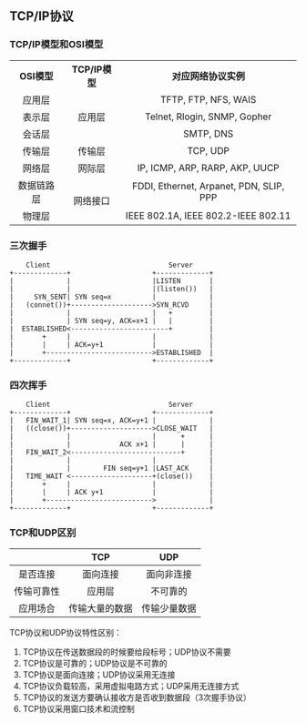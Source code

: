 ## TCP/IP协议

### TCP/IP模型和OSI模型

<table>
<tr>
    <td align="center"><b>OSI模型</b></td>
    <td align="center"><b>TCP/IP模型</b></td>
    <td align="center"><b>对应网络协议实例</b></td>
</tr>
<tr>
    <td align="center">应用层</td>
    <td align="center" rowspan="3">应用层</td>
    <td align="center">TFTP, FTP, NFS, WAIS</td>
</tr>
<tr>
    <td align="center">表示层</td>
    <td align="center">Telnet, Rlogin, SNMP, Gopher</td>
</tr>
<tr>
    <td align="center">会话层</td>
    <td align="center">SMTP, DNS</td>
</tr>
<tr>
    <td align="center">传输层</td>
    <td align="center">传输层</td>
    <td align="center">TCP, UDP</td>
</tr>
<tr>
    <td align="center">网络层</td>
    <td align="center">网际层</td>
    <td align="center">IP, ICMP, ARP, RARP, AKP, UUCP</td>
</tr>
<tr>
    <td align="center">数据链路层</td>
    <td align="center" rowspan="2">网络接口</td>
    <td align="center">FDDI, Ethernet, Arpanet, PDN, SLIP, PPP</td>
</tr>
<tr>
    <td align="center">物理层</td>
    <td align="center">IEEE 802.1A, IEEE 802.2-IEEE 802.11</td>
</tr>
</table>

### 三次握手

```
    Client                             Server
+-------------+                    +-------------+
|             |                    |LISTEN       |
|             |                    |(listen())   |
|     SYN_SENT| SYN seq=x          |             |
|   (connet())+-------------------->SYN_RCVD     |
|             |                    |   +         |
|             | SYN seq=y, ACK=x+1 |   |         |
|  ESTABLISHED<------------------------+         |
|       +     |                    |             |
|       |     | ACK=y+1            |             |
|       +-------------------------->ESTABLISHED  |
+-------------+                    +-------------+
```

### 四次挥手

```
    Client                             Server
+-------------+                    +-------------+
|   FIN_WAIT_1| SYN seq=x, ACK=y+1 |             |
|   ((close())+-------------------->CLOSE_WAIT   |
|             |                    |      +      |
|             |            ACK x+1 |      |      |
|   FIN_WAIT_2<---------------------------+      |
|             |                    |             |
|             |        FIN seq=y+1 |LAST_ACK     |
|   TIME_WAIT <--------------------+(close())    |
|       +     |                    |             |
|       |     | ACK y+1            |             |
|       +-------------------------->             |
+-------------+                    +-------------+
```

### TCP和UDP区别

|  | TCP | UDP |
| :---: | :---: | :---: |
| 是否连接 | 面向连接 | 面向非连接 |
| 传输可靠性 | 应用层 | 不可靠的 |
| 应用场合 | 传输大量的数据 | 传输少量数据 |

TCP协议和UDP协议特性区别：

1. TCP协议在传送数据段的时候要给段标号；UDP协议不需要
2. TCP协议是可靠的；UDP协议是不可靠的
3. TCP协议是面向连接；UDP协议采用无连接
4. TCP协议负载较高，采用虚拟电路方式；UDP采用无连接方式
5. TCP协议的发送方要确认接收方是否收到数据段（3次握手协议）
6. TCP协议采用窗口技术和流控制
